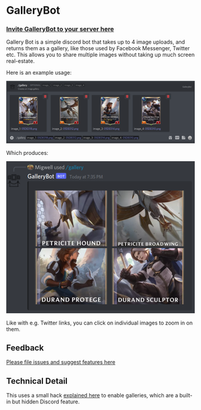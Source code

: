 # GalleryBot

### [Invite GalleryBot to your server here](https://discord.com/api/oauth2/authorize?client_id=941226891896033310&scope=applications.commands)

Gallery Bot is a simple discord bot that takes up to 4 image uploads, and returns them as a gallery, like those used by Facebook Messenger, Twitter etc.
This allows you to share multiple images without taking up much screen real-estate.

Here is an example usage:

![](media/cmd_example.png)

Which produces:

![](media/cmd_output.png)

Like with e.g. Twitter links, you can click on individual images to zoom in on them.

## Feedback

[Please file issues and suggest features here](https://github.com/multimeric/GalleryBot/issues)

## Technical Detail

This uses a small hack [explained here](https://github.com/discord/discord-api-docs/discussions/3253#discussioncomment-952628) to enable galleries, which are a built-in but hidden Discord feature.